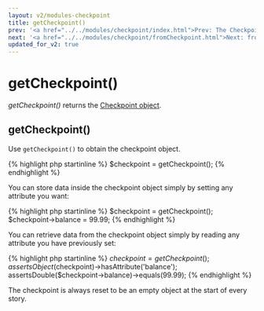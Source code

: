 ```yaml
---
layout: v2/modules-checkpoint
title: getCheckpoint()
prev: '<a href="../../modules/checkpoint/index.html">Prev: The Checkpoint Module</a>'
next: '<a href="../../modules/checkpoint/fromCheckpoint.html">Next: fromCheckpoint()</a>'
updated_for_v2: true
---
```


# getCheckpoint()

_getCheckpoint()_ returns the [Checkpoint object](../../using/stories/the-checkpoint.html).

## getCheckpoint()

Use `getCheckpoint()` to obtain the checkpoint object.

{% highlight php startinline %}
$checkpoint = getCheckpoint();
{% endhighlight %}

You can store data inside the checkpoint object simply by setting any attribute you want:

{% highlight php startinline %}
$checkpoint = getCheckpoint();
$checkpoint->balance = 99.99;
{% endhighlight %}

You can retrieve data from the checkpoint object simply by reading any attribute you have previously set:

{% highlight php startinline %}
$checkpoint = getCheckpoint();
assertsObject($checkpoint)->hasAttribute('balance');
assertsDouble($checkpoint->balance)->equals(99.99);
{% endhighlight %}

The checkpoint is always reset to be an empty object at the start of every story.